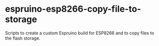 # espruino-esp8266-copy-file-to-storage
Scripts to create a custom Espruino build for ESP8266 and to copy files to the flash storage.
